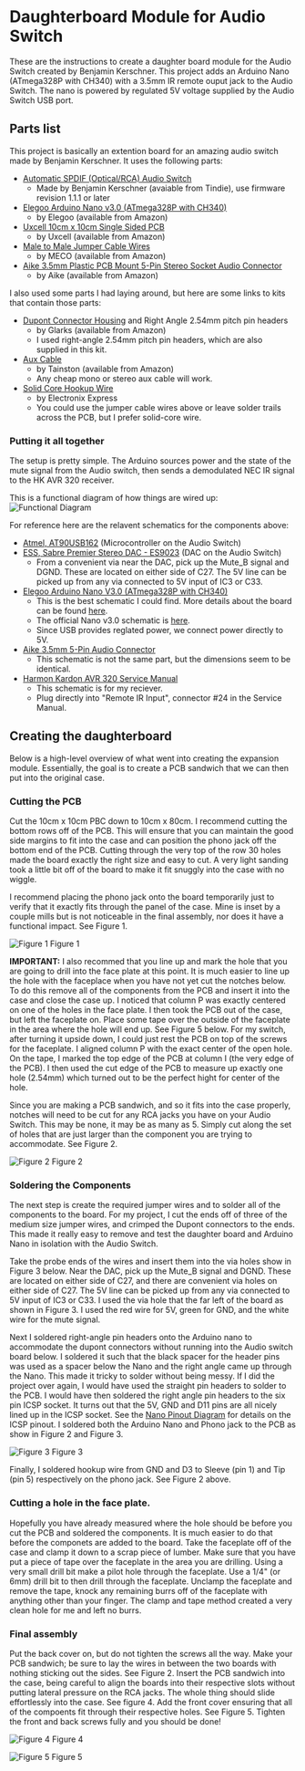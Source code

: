 # Daughterboard Module for Audio Switch

These are the instructions to create a daughter board module for the Audio Switch created by Benjamin Kerschner. This project adds an Arduino Nano (ATmega328P with CH340) with a 3.5mm IR remote ouput jack to the Audio Switch. The nano is powered by regulated 5V voltage supplied by the Audio Switch USB port.

## Parts list
This project is basically an extention board for an amazing audio switch made by Benjamin Kerschner. It uses the following parts:
*  [Automatic SPDIF (Optical/RCA) Audio Switch](https://www.tindie.com/products/Beni_Skate/automatic-spdif-opticalrca-audio-switch)
    - Made by Benjamin Kerschner (avaiable from Tindie), use firmware revision 1.1.1 or later
*  [Elegoo Arduino Nano v3.0 (ATmega328P with CH340)](https://www.amazon.com/gp/product/B071NMBP4S)
    - by Elegoo (available from Amazon)
*  [Uxcell 10cm x 10cm Single Sided PCB](https://www.amazon.com/gp/product/B07DTHTXTZ)
    - by Uxcell (available from Amazon)
*  [Male to Male Jumper Cable Wires](https://www.amazon.com/gp/product/B00ARTWJ44)
    - by MECO (available from Amazon)
*  [Aike 3.5mm Plastic PCB Mount 5-Pin Stereo Socket Audio Connector](https://www.amazon.com/gp/product/B01N5DIZQG)
    - by Aike (available from Amazon)

I also used some parts I had laying around, but here are some links to kits that contain those parts:
*  [Dupont Connector Housing](https://www.amazon.com/gp/product/B01G0I0ZZK) and Right Angle 2.54mm pitch pin headers
    - by Glarks (available from Amazon)
    - I used right-angle 2.54mm pitch pin headers, which are also supplied in this kit.
*  [Aux Cable](https://www.amazon.com/gp/product/B072FFV5Y7)
    - by Tainston (available from Amazon)
    - Any cheap mono or stereo aux cable will work.
*  [Solid Core Hookup Wire](https://www.amazon.com/gp/product/B00B4ZRPEY)
    - by Electronix Express
    - You could use the jumper cable wires above or leave solder trails across the PCB, but I prefer solid-core wire.


### Putting it all together
The setup is pretty simple. The Arduino sources power and the state of the mute signal from the Audio switch, then sends a demodulated NEC IR signal to the HK AVR 320 receiver.

This is a functional diagram of how things are wired up:
![Functional Diagram](diagrams/avr.svg)

For reference here are the relavent schematics for the components above:
*  [Atmel, AT90USB162](http://ww1.microchip.com/downloads/en/devicedoc/doc7707.pdf) (Microcontroller on the Audio Switch)
*  [ESS, Sabre Premier Stereo DAC - ES9023](https://datasheetspdf.com/pdf-file/1132651/ESS/ES9023/1) (DAC on the Audio Switch)
    - From a convenient via near the DAC, pick up the Mute_B signal and DGND. These are located on either side of C27. The 5V line can be picked up from any via connected to 5V input of IC3 or C33.
*  [Elegoo Arduino Nano V3.0 (ATmega328P with CH340)](http://actrl.cz/blog/wp-content/uploads/nano_ch340_schematics-rev1.pdf)
    - This is the best schematic I could find. More details about the board can be found [here](http://actrl.cz/blog/index.php/2016/arduino-nano-ch340-schematics-and-details/).
    - The official Nano v3.0 schematic is [here](https://www.arduino.cc/en/uploads/Main/Arduino_Nano-Rev3.2-SCH.pdf).
    - Since USB provides reglated power, we connect power directly to 5V.
*  [Aike 3.5mm 5-Pin Audio Connector](http://www.sparkfun.com/datasheets/Prototyping/Audio-3.5mm.pdf)
    - This schematic is not the same part, but the dimensions seem to be identical.
*  [Harmon Kardon AVR 320 Service Manual](https://www.vintageshifi.com/repertoire-pdf/pdf/telecharge.php?pdf=Harman-Kardon-AVR-320-Service-Manual.pdf)
    - This schematic is for my reciever.
    - Plug directly into "Remote IR Input", connector #24 in the Service Manual.

## Creating the daughterboard
Below is a high-level overview of what went into creating the expansion module. Essentially, the goal is to create a PCB sandwich that we can then put into the original case.

### Cutting the PCB ###
Cut the 10cm x 10cm PBC down to 10cm x 80cm. I recommend cutting the bottom rows off of the PCB. This will ensure that you can maintain the good side margins to fit into the case and can position the phono jack off the bottom end of the PCB. Cutting through the very top of the row 30 holes made the board exactly the right size and easy to cut. A very light sanding took a little bit off of the board to make it fit snuggly into the case with no wiggle.

I recommend placing the phono jack onto the board temporarily just to verify that it exactly fits through the panel of the case. Mine is inset by a couple mills but is not noticeable in the final assembly, nor does it have a functional impact. See Figure 1.

![Figure 1](diagrams/IMG_9891.jpg)
    Figure 1

**IMPORTANT:** I also recommed that you line up and mark the hole that you are going to drill into the face plate at this point. It is much easier to line up the hole with the faceplace when you have not yet cut the notches below. To do this remove all of the components from the PCB and insert it into the case and close the case up. I noticed that column P was exactly centered on one of the holes in the face plate. I then took the PCB out of the case, but left the faceplate on. Place some tape over the outside of the faceplate in the area where the hole will end up. See Figure 5 below. For my switch, after turning it upside down, I could just rest the PCB on top of the screws for the faceplate. I aligned column P with the exact center of the open hole. On the tape, I marked the top edge of the PCB at column I (the very edge of the PCB). I then used the cut edge of the PCB to measure up exactly one hole (2.54mm) which turned out to be the perfect hight for center of the hole. 

Since you are making a PCB sandwich, and so it fits into the case properly, notches will need to be cut for any RCA jacks you have on your Audio Switch. This may be none, it may be as many as 5. Simply cut along the set of holes that are just larger than the component you are trying to accommodate. See Figure 2.

![Figure 2](diagrams/IMG_9897.jpg)
    Figure 2

### Soldering the Components ###
The next step is create the required jumper wires and to solder all of the components to the board. For my project, I cut the ends off of three of the medium size jumper wires, and crimped the Dupont connectors to the ends. This made it really easy to remove and test the daughter board and Arduino Nano in isolation with the Audio Switch.

Take the probe ends of the wires and insert them into the via holes show in Figure 3 below. Near the DAC, pick up the Mute_B signal and DGND. These are located on either side of C27, and there are convenient via holes on either side of C27. The 5V line can be picked up from any via connected to 5V input of IC3 or C33. I used the via hole that the far left of the board as shown in Figure 3. I used the red wire for 5V, green for GND, and the white wire for the mute signal.

Next I soldered right-angle pin headers onto the Arduino nano to accommodate the dupont connectors without running into the Audio switch board below. I soldered it such that the black spacer for the header pins was used as a spacer below the Nano and the right angle came up through the Nano. This made it tricky to solder without being messy. If I did the project over again, I would have used the straight pin headers to solder to the PCB. I would have then soldered the right angle pin headers to the six pin ICSP socket. It turns out that the 5V, GND and D11 pins are all nicely lined up in the ICSP socket. See the [Nano Pinout Diagram](https://components101.com/microcontrollers/arduino-nano) for details on the ICSP pinout. I soldered both the Arduino Nano and Phono jack to the PCB as show in Figure 2 and Figure 3.

![Figure 3](diagrams/IMG_9893.jpg)
    Figure 3

Finally, I soldered hookup wire from GND and D3 to Sleeve (pin 1) and Tip (pin 5) respectively on the phono jack. See Figure 2 above.

### Cutting a hole in the face plate. ###
Hopefully you have already measured where the hole should be before you cut the PCB and soldered the components. It is much easier to do that before the componets are added to the board. Take the faceplate off of the case and clamp it down to a scrap piece of lumber. Make sure that you have put a piece of tape over the faceplate in the area you are drilling. Using a very small drill bit make a pilot hole through the faceplate. Use a 1/4" (or 6mm) drill bit to then drill through the faceplate. Unclamp the faceplate and remove the tape, knock any remaining burrs off of the faceplate with anything other than your finger. The clamp and tape method created a very clean hole for me and left no burrs.

### Final assembly ###
Put the back cover on, but do not tighten the screws all the way. Make your PCB sandwich; be sure to lay the wires in between the two boards with nothing sticking out the sides. See Figure 2. Insert the PCB sandwich into the case, being careful to align the boards into their respective slots without putting lateral pressure on the RCA jacks. The whole thing should slide effortlessly into the case. See figure 4. Add the front cover ensuring that all of the compoents fit through their respective holes. See Figure 5. Tighten the front and back screws fully and you should be done!

![Figure 4](diagrams/IMG_9894.jpg)
    Figure 4

![Figure 5](diagrams/IMG_9895.jpg)
    Figure 5
